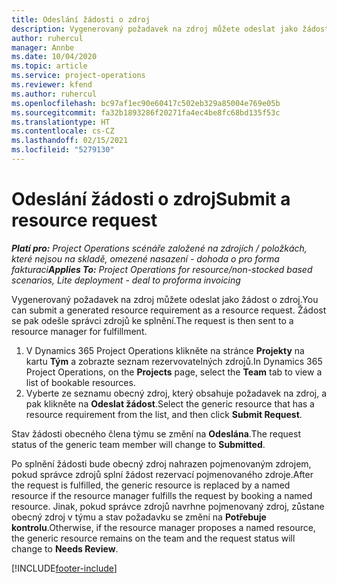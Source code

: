 ```yaml
---
title: Odeslání žádosti o zdroj
description: Vygenerovaný požadavek na zdroj můžete odeslat jako žádost o zdroj. Žádost se pak odešle správci zdrojů ke splnění.
author: ruhercul
manager: Annbe
ms.date: 10/04/2020
ms.topic: article
ms.service: project-operations
ms.reviewer: kfend
ms.author: ruhercul
ms.openlocfilehash: bc97af1ec90e60417c502eb329a85004e769e05b
ms.sourcegitcommit: fa32b1893286f20271fa4ec4be8fc68bd135f53c
ms.translationtype: HT
ms.contentlocale: cs-CZ
ms.lasthandoff: 02/15/2021
ms.locfileid: "5279130"
---
```

# <a name="submit-a-resource-request"></a><span data-ttu-id="c31df-104">Odeslání žádosti o zdroj</span><span class="sxs-lookup"><span data-stu-id="c31df-104">Submit a resource request</span></span>

<span data-ttu-id="c31df-105">_**Platí pro:** Project Operations scénáře založené na zdrojích / položkách, které nejsou na skladě, omezené nasazení - dohoda o pro forma fakturaci_</span><span class="sxs-lookup"><span data-stu-id="c31df-105">_**Applies To:** Project Operations for resource/non-stocked based scenarios, Lite deployment - deal to proforma invoicing_</span></span>

<span data-ttu-id="c31df-106">Vygenerovaný požadavek na zdroj můžete odeslat jako žádost o zdroj.</span><span class="sxs-lookup"><span data-stu-id="c31df-106">You can submit a generated resource requirement as a resource request.</span></span> <span data-ttu-id="c31df-107">Žádost se pak odešle správci zdrojů ke splnění.</span><span class="sxs-lookup"><span data-stu-id="c31df-107">The request is then sent to a resource manager for fulfillment.</span></span>

1. <span data-ttu-id="c31df-108">V Dynamics 365 Project Operations klikněte na stránce **Projekty** na kartu **Tým** a zobrazte seznam rezervovatelných zdrojů.</span><span class="sxs-lookup"><span data-stu-id="c31df-108">In Dynamics 365 Project Operations, on the **Projects** page, select the **Team** tab to view a list of bookable resources.</span></span> 
2. <span data-ttu-id="c31df-109">Vyberte ze seznamu obecný zdroj, který obsahuje požadavek na zdroj, a pak klikněte na **Odeslat žádost**.</span><span class="sxs-lookup"><span data-stu-id="c31df-109">Select the generic resource that has a resource requirement from the list, and then click **Submit Request**.</span></span>

<span data-ttu-id="c31df-110">Stav žádosti obecného člena týmu se změní na **Odeslána**.</span><span class="sxs-lookup"><span data-stu-id="c31df-110">The request status of the generic team member will change to **Submitted**.</span></span>

<span data-ttu-id="c31df-111">Po splnění žádosti bude obecný zdroj nahrazen pojmenovaným zdrojem, pokud správce zdrojů splní žádost rezervací pojmenovaného zdroje.</span><span class="sxs-lookup"><span data-stu-id="c31df-111">After the request is fulfilled, the generic resource is replaced by a named resource if the resource manager fulfills the request by booking a named resource.</span></span> <span data-ttu-id="c31df-112">Jinak, pokud správce zdrojů navrhne pojmenovaný zdroj, zůstane obecný zdroj v týmu a stav požadavku se změní na **Potřebuje kontrolu**.</span><span class="sxs-lookup"><span data-stu-id="c31df-112">Otherwise, if the resource manager proposes a named resource, the generic resource remains on the team and the request status will change to **Needs Review**.</span></span>


[!INCLUDE[footer-include](../includes/footer-banner.md)]